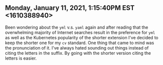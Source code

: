 ## Monday, January 11, 2021, 1:15:40PM EST <1610388940>

Been wondering about the `yml` v.s. `yaml` again and after reading that
the overwhelming majority of Internet searches result in the preference
for `yml` as well as the Kubernetes popularity of the shorter extension
I've decided to keep the shorter one for my `cv` standard. One thing
that came to mind was the pronunciation of it. I've always hated
sounding out things instead of citing the letters in the suffix. By
going with the shorter version citing the letters is easier.

